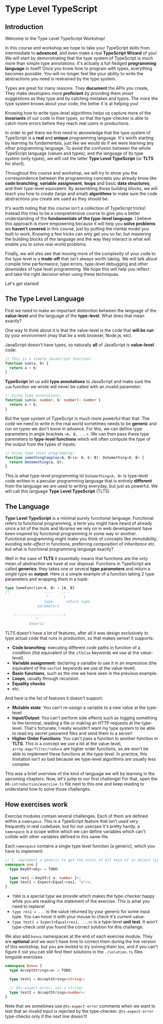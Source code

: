 # Type Level TypeScript

## Introduction

Welcome to the Type Level TypeScript Workshop!

In this course and workshop we hope to take your TypeScript skills from intermediate to **advanced**, and even make a real **TypeScript Wizard** of you! We will start by demonstrating that the type system of TypeScript is much more than simple type annotations: it's actually a full fledged **programming language** in itself! Once you know how to program with types, everything becomes possible. You will no longer feel like your ability to write the abstractions you need is restrained by the type system.

Types are great for many reasons. They **document** the APIs you create, They make developers more **proficient** by providing them smart suggestions as they type and by catching mistakes and typos. The more the type system knows about your code, the better it is at helping you!

Knowing how to write type-level algorithms helps us capture more of the **invariants** of our code in their types, so that the type-checker is able to catch more errors before they reach real users in productions.

In order to get there we first need to aknowledge that the type system of TypeScript is a **real** and **unique** programming language. It's worth starting by learning its fundamentals, just like we would do if we were learning any other programming language. To avoid the confusion between the whole TypeScript language (values and types), and the language of its type system (only types), we will call the latter **Type Level TypeScript** (or **TLTS** for short).

Throughout this course and workshop, we will try to show you the correspondence between the programming concepts you already know like **code branching**, **variable assignment**, **loops** and basic **data structures**, and their type-level equivalent. By assembling those building blocks, we will teach you how to create (large and small) **algorithms** to make sure the code abstractions you create are used as they should be.

It's worth noting that this course isn't a collection of TypeScript tricks! Instead this tries to be a comprehensive course to give you a better understanding of the **fundamentals of the type-level language**. I believe this approach is more empowering because it will help you **solve problems** we **haven't covered** in this course, just by putting the mental model you built to work. Knowing a few tricks can only get you so far, but mastering the building blocks of the language and the way they interact is what will enable you to solve real-world problems.

Finally, we will also see that moving more of the complexity of your code to the type level is a **trade-off** that isn't always worth taking. We will talk about compile time performance, type errors, type-level debugging and other downsides of type level programming. We hope this will help you reflect and take the right decision when using these techniques.

Let's get started!

## The Type Level Language

First we need to make an important distinction between the language of the **value-level** and the language of the **type-level**. What does that mean exactly?

One way to think about it is that the value-level is the code that **will be run** by your environment (may that be a web browser, Node.js, etc).

JavaScript doesn't have types, so naturally **all** of JavaScript is **value-level** code:

```ts
// This is a simple Javascript function:
function sum(a, b) {
  return a + b;
}
```

**TypeScript** let us add **type annotations** to JavaScript and make sure the `sum` function we wrote will never be called with an invalid parameter:

```ts
// Using type annotations:
function sum(a: number, b: number): number {
  return a + b;
}
```

But the type system of TypeScript is much more powerful than that. The code we need to write in the real world sometimes needs to be **generic** and run on types we don't know in advance. For this, we can define type parameters in angle brackets `<A, B, ...>`. We can then pass these type paremeters to **type-level functions** which will often compute the type of the output from the types of inputs:

```ts
// Using type level programming:
function somethingComplex<A, B>(a: A, b: B): DoSomething<A, B> {
  return doSomething(a, b);
}
```

This is what type-level programming is! `DoSomething<A, B>` is type-level code written in a peculiar programming language that is entirely **different** from the language we are used to writing everyday, but just as powerful. We will call this language **Type Level TypeScript** (TLTS)

## The Language

**Type Level TypeScript** is a minimal purely functional language. Functional refers to functional programming, a term you might have heard of already since a lot of the tools and libraries we rely on in web developement have been inspired by functional programming in some way or another.
Functional programming might make you think of concepts like _immutability_, avoiding _side-effect_ in functions, preferring _composition_ of _inheritance_ etc. but what is functional programming language exactly?

Well in the case of **TLTS** it essentially means that functions are the only mean of abstraction we have at our disposal. Functions in TypeScript are called **generics**: they takes one or several **type parameters** and return a single type as **output**. Here is a simple example of a function taking 2 type parameters and wrapping them in a tuple:

```ts
type SomeFunction<A, B> = [A, B]
/*                ----    ----
                   ^       \
                  type      return type
               parameters

    \----------------------/
              ^
           Generic
```

TLTS doesn't have a lot of features, after all it was design exclusively to type actual code that runs in production, so that makes sense! It supports:

- **Code branching**: executing different code paths in function of a condition (the equivalent of the `if`/`else` keywords we use at the value-level).
- **Variable assignment**: declaring a varialbe to use it in an expression (the equivalent of the `var`/`let` keywords we use at the value-level).
- **Basic functions**, such as the one we have seen in the previous example.
- **Loops**, usually through recursion.
- **Equality checks**
- etc.

And here is the list of features it doesn't support:

- **Mutable state**: You can't re-assign a variable to a new value at the type-level.
- **Input/Output**: You can't perform side effects such as logging something to the terminal, reading a file or making an HTTP requests at the type-level. That's fortunate, I really wouldn't want my type system to be able to read my secret password files and send them to a server!
- **Higher Order Functions**: You can't pass a function to another function in **TLTS**. This is a concept we use a lot at the value-level, `array.map/filter/reduce` are higher order functions, so we won't be able to implement these functions at the type-level. In practice, this limitation isn't so bad because we type-level algorithms are usually less complex.

This was a brief overview of the kind of language we will be learning in the upcoming chapters. Now, let's jump to our first challenge! For that, open the `00-introduction/exercise.ts` file next to this one and keep reading to understand how to solve those challenges.

## How exercises work

Exercise modules contain several challenges. Each of them are defined within a `namespace`. This is a TypeScript feature that isn't used very frequently in real codebase, but for our usecase it's pretty handy. a `namespace` is a scope within which we can define variables which can't collide with other variables defined in this same file.

Each `namespace` contains a single type level function (a generic), which you have to implement:

```ts
// 1. implement a generic to get the union of all keys of an object type.
namespace one {
  type KeyOf<obj> = TODO;

  type res1 = KeyOf<{ a: number }>;
  type test1 = Expect<Equal<res1, "a">>;
}
```

- `TODO` is a special type we provide which makes the type-checker happy while you are reading the statement of the exercise. This is what you need to replace!
- `type res1 = ...` is the value returned by your generic for some input type. You can hover it with your mouse to check it's current value.
- `type test1 = Expect<Equal<res1, ...>>` is a type-level **unit test**. It won't type-check until you found the correct solution for this challenge.

We also add `bonus` namespaces at the end of each exercise module. They are **optional** and we won't have time to correct them during the live version of this workshop, but you are invited to try solving them too, and if you can't figure it out you can still find their solutions in the `./solution.ts` files longside exercises.

```ts
namespace bonus {
  type AcceptStrings<a> = TODO;

  type test1 = AcceptStrings<string>;

  // @ts-expect-error: not a string!
  type test2 = AcceptStrings<number>;
}
```

Note that we sometimes use `@ts-expect-error` comments when we want to test that an invalid input is rejected by the type-checker. `@ts-expect-error` type-checks only if the next line doesn't!
